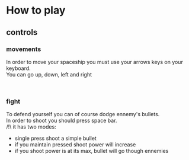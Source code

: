 # How to play

## __controls__

### __movements__ 

In order to move your spaceship you must use your arrows keys on your keyboard.
<br/>
You can go up, down, left and right

<br/>

### __fight__

To defend yourself you can of course dodge ennemy's bullets.
<br/>
In order to shoot you should press space bar.
<br/>
/!\ it has two modes:
- single press shoot a simple bullet
- if you maintain pressed shoot power will increase
- if you shoot power is at its max, bullet will go though ennemies

<br/>
